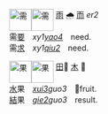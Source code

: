 <img id=需 alt=需 height=40 src=https://f.2cn.cn/hanzi/svg/9700.svg
align=top><img id=需 alt=需 height=40 src=https://f.2cn.cn/a/zi-svg/9700swjz16359.svg
align=top> [雨]() 🌧 [而]() _er2_   
需[要]()　_xy1[yao4]()_　need.   
需[求]()　_xy1[qiu2]()_　need.   

<img id=果 alt=果 height=40 src=https://f.2cn.cn/hanzi/svg/679C.svg
align=top><img id=果 alt=果 height=40 src=https://f.2cn.cn/a/zi-svg/679Cswjz7509.svg
align=top> [田]()🌾 [木]() 🌳   
[水]()果　_[xui3]()guo3_　🍊fruit.   
[結]()果　_[gie2]()guo3_　result.   
